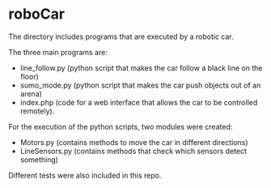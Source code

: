 # roboCar
The directory includes programs that are executed by a robotic car.

The three main programs are:
 - line_follow.py (python script that makes the car follow a black line on the floor)
 - sumo_mode.py (python script that makes the car push objects out of an arena)
 - index.php (code for a web interface that allows the car to be controlled remotely).
 
For the execution of the python scripts, two modules were created:
 - Motors.py (contains methods to move the car in different directions)
 - LineSensors.py (contains methods that check which sensors detect something)
 
Different tests were also included in this repo.
